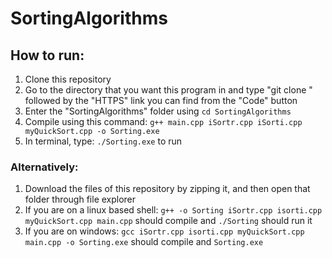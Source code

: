 # SortingAlgorithms

## How to run:

1. Clone this repository 
2. Go to the directory that you want this program in and type "git clone " followed by the "HTTPS" link you can find from the "Code" button
3. Enter the "SortingAlgorithms" folder using ```cd SortingAlgorithms```
4. Compile using this command: ```g++ main.cpp iSortr.cpp iSorti.cpp myQuickSort.cpp -o Sorting.exe```
5. In terminal, type: ```./Sorting.exe``` to run

### Alternatively:
1. Download the files of this repository by zipping it, and then open that folder through file explorer
2. If you are on a linux based shell: ```g++ -o Sorting iSortr.cpp isorti.cpp myQuickSort.cpp main.cpp``` should compile and ```./Sorting``` should run it
3. If you are on windows: ```gcc iSortr.cpp isorti.cpp myQuickSort.cpp main.cpp -o Sorting.exe``` should compile and ```Sorting.exe```
